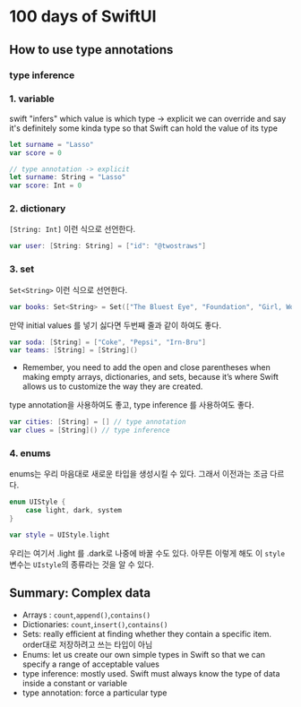 # 100 days of SwiftUI

## How to use type annotations
### type inference
### 1. variable
swift "infers" which value is which type  -> explicit
we can override and say it's definitely some kinda type so that Swift can hold the value of its type
```swift
let surname = "Lasso"
var score = 0

// type annotation -> explicit
let surname: String = "Lasso"
var score: Int = 0
```

### 2. dictionary
```[String: Int]``` 이런 식으로 선언한다.

```swift
var user: [String: String] = ["id": "@twostraws"]
```

### 3. set
```Set<String>``` 이런 식으로 선언한다.

```swift
var books: Set<String> = Set(["The Bluest Eye", "Foundation", "Girl, Woman, Other"])
```

만약 initial values 를 넣기 싫다면 두번째 줄과 같이 하여도 좋다.
```swift
var soda: [String] = ["Coke", "Pepsi", "Irn-Bru"]
var teams: [String] = [String]()
```
* Remember, you need to add the open and close parentheses when making empty arrays, dictionaries, and sets, because it’s where Swift allows us to customize the way they are created.

type annotation을 사용하여도 좋고, type inference 를 사용하여도 좋다.
```swift
var cities: [String] = [] // type annotation
var clues = [String]() // type inference
```

### 4. enums
enums는 우리 마음대로 새로운 타입을 생성시킬 수 있다. 그래서 이전과는 조금 다르다.
```swift
enum UIStyle {
    case light, dark, system
}

var style = UIStyle.light
```
우리는 여기서 .light 를 .dark로 나중에 바꿀 수도 있다. 아무튼 이렇게 해도 이 ```style``` 변수는 ```UIstyle```의 종류라는 것을 알 수 있다.


## Summary: Complex data
- Arrays : ```count```,```append()```,```contains()```
- Dictionaries: ```count```,```insert()```,```contains()```
- Sets: really efficient at finding whether they contain a specific item. order대로 저장하려고 쓰는 타입이 아님
- Enums: let us create our own simple types in Swift so that we can specify a range of acceptable values
- type inference: mostly used. Swift must always know the type of data inside a constant or variable
- type annotation: force a particular type
